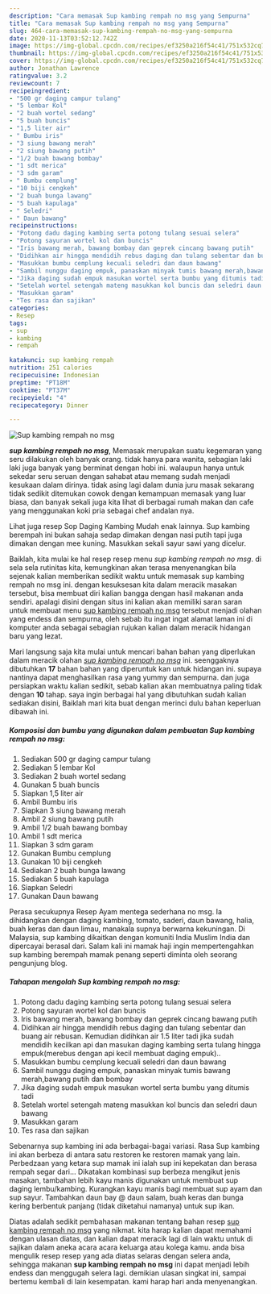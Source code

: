 ```yaml
---
description: "Cara memasak Sup kambing rempah no msg yang Sempurna"
title: "Cara memasak Sup kambing rempah no msg yang Sempurna"
slug: 464-cara-memasak-sup-kambing-rempah-no-msg-yang-sempurna
date: 2020-11-13T03:52:12.742Z
image: https://img-global.cpcdn.com/recipes/ef3250a216f54c41/751x532cq70/sup-kambing-rempah-no-msg-foto-resep-utama.jpg
thumbnail: https://img-global.cpcdn.com/recipes/ef3250a216f54c41/751x532cq70/sup-kambing-rempah-no-msg-foto-resep-utama.jpg
cover: https://img-global.cpcdn.com/recipes/ef3250a216f54c41/751x532cq70/sup-kambing-rempah-no-msg-foto-resep-utama.jpg
author: Jonathan Lawrence
ratingvalue: 3.2
reviewcount: 7
recipeingredient:
- "500 gr daging campur tulang"
- "5 lembar Kol"
- "2 buah wortel sedang"
- "5 buah buncis"
- "1,5 liter air"
- " Bumbu iris"
- "3 siung bawang merah"
- "2 siung bawang putih"
- "1/2 buah bawang bombay"
- "1 sdt merica"
- "3 sdm garam"
- " Bumbu cemplung"
- "10 biji cengkeh"
- "2 buah bunga lawang"
- "5 buah kapulaga"
- " Seledri"
- " Daun bawang"
recipeinstructions:
- "Potong dadu daging kambing serta potong tulang sesuai selera"
- "Potong sayuran wortel kol dan buncis"
- "Iris bawang merah, bawang bombay dan geprek cincang bawang putih"
- "Didihkan air hingga mendidih rebus daging dan tulang sebentar dan buang air rebusan. Kemudian didihkan air 1.5 liter tadi jika sudah mendidih kecilkan api dan masukan daging kambing serta tulang hingga empuk(merebus dengan api kecil membuat daging empuk).."
- "Masukkan bumbu cemplung kecuali seledri dan daun bawang"
- "Sambil nunggu daging empuk, panaskan minyak tumis bawang merah,bawang putih dan bombay"
- "Jika daging sudah empuk masukan wortel serta bumbu yang ditumis tadi"
- "Setelah wortel setengah mateng masukkan kol buncis dan seledri daun bawang"
- "Masukkan garam"
- "Tes rasa dan sajikan"
categories:
- Resep
tags:
- sup
- kambing
- rempah

katakunci: sup kambing rempah 
nutrition: 251 calories
recipecuisine: Indonesian
preptime: "PT18M"
cooktime: "PT37M"
recipeyield: "4"
recipecategory: Dinner

---
```



![Sup kambing rempah no msg](https://img-global.cpcdn.com/recipes/ef3250a216f54c41/751x532cq70/sup-kambing-rempah-no-msg-foto-resep-utama.jpg)

<b><i>sup kambing rempah no msg</i></b>, Memasak merupakan suatu kegemaran yang seru dilakukan oleh banyak orang. tidak hanya para wanita, sebagian laki laki juga banyak yang berminat dengan hobi ini. walaupun hanya untuk sekedar seru seruan dengan sahabat atau memang sudah menjadi kesukaan dalam dirinya. tidak asing lagi dalam dunia juru masak sekarang tidak sedikit ditemukan cowok dengan kemampuan memasak yang luar biasa, dan banyak sekali juga kita lihat di berbagai rumah makan dan cafe yang menggunakan koki pria sebagai chef andalan nya.

Lihat juga resep Sop Daging Kambing Mudah enak lainnya. Sup kambing berempah ini bukan sahaja sedap dimakan dengan nasi putih tapi juga dimakan dengan mee kuning. Masukkan sekali sayur sawi yang dicelur.

Baiklah, kita mulai ke hal resep resep menu <i>sup kambing rempah no msg</i>. di sela sela rutinitas kita, kemungkinan akan terasa menyenangkan bila sejenak kalian memberikan sedikit waktu untuk memasak sup kambing rempah no msg ini. dengan kesuksesan kita dalam meracik masakan tersebut, bisa membuat diri kalian bangga dengan hasil makanan anda sendiri. apalagi disini dengan situs ini kalian akan memiliki saran saran untuk membuat menu <u>sup kambing rempah no msg</u> tersebut menjadi olahan yang endess dan sempurna, oleh sebab itu ingat ingat alamat laman ini di komputer anda sebagai sebagian rujukan kalian dalam meracik hidangan baru yang lezat.


Mari langsung saja kita mulai untuk mencari bahan bahan yang diperlukan dalam meracik olahan <u><i>sup kambing rempah no msg</i></u> ini. seenggaknya dibutuhkan <b>17</b> bahan bahan yang diperuntuk kan untuk hidangan ini. supaya nantinya dapat menghasilkan rasa yang yummy dan sempurna. dan juga persiapkan waktu kalian sedikit, sebab kalian akan membuatnya paling tidak dengan <b>10</b> tahap. saya ingin berbagai hal yang dibutuhkan sudah kalian sediakan disini, Baiklah mari kita buat dengan merinci dulu bahan keperluan dibawah ini.

<!--inarticleads1-->

##### Komposisi dan bumbu yang digunakan dalam pembuatan Sup kambing rempah no msg:

1. Sediakan 500 gr daging campur tulang
1. Sediakan 5 lembar Kol
1. Sediakan 2 buah wortel sedang
1. Gunakan 5 buah buncis
1. Siapkan 1,5 liter air
1. Ambil  Bumbu iris
1. Siapkan 3 siung bawang merah
1. Ambil 2 siung bawang putih
1. Ambil 1/2 buah bawang bombay
1. Ambil 1 sdt merica
1. Siapkan 3 sdm garam
1. Gunakan  Bumbu cemplung
1. Gunakan 10 biji cengkeh
1. Sediakan 2 buah bunga lawang
1. Sediakan 5 buah kapulaga
1. Siapkan  Seledri
1. Gunakan  Daun bawang


Perasa secukupnya Resep Ayam mentega sederhana no msg. Ia dihidangkan dengan daging kambing, tomato, saderi, daun bawang, halia, buah keras dan daun limau, manakala supnya berwarna kekuningan. Di Malaysia, sup kambing dikaitkan dengan komuniti India Muslim India dan dipercayai berasal dari. Salam kali ini mamak haji ingin mempertengahkan sup kambing berempah mamak penang seperti diminta oleh seorang pengunjung blog. 

<!--inarticleads2-->

##### Tahapan mengolah Sup kambing rempah no msg:

1. Potong dadu daging kambing serta potong tulang sesuai selera
1. Potong sayuran wortel kol dan buncis
1. Iris bawang merah, bawang bombay dan geprek cincang bawang putih
1. Didihkan air hingga mendidih rebus daging dan tulang sebentar dan buang air rebusan. Kemudian didihkan air 1.5 liter tadi jika sudah mendidih kecilkan api dan masukan daging kambing serta tulang hingga empuk(merebus dengan api kecil membuat daging empuk)..
1. Masukkan bumbu cemplung kecuali seledri dan daun bawang
1. Sambil nunggu daging empuk, panaskan minyak tumis bawang merah,bawang putih dan bombay
1. Jika daging sudah empuk masukan wortel serta bumbu yang ditumis tadi
1. Setelah wortel setengah mateng masukkan kol buncis dan seledri daun bawang
1. Masukkan garam
1. Tes rasa dan sajikan


Sebenarnya sup kambing ini ada berbagai-bagai variasi. Rasa Sup kambing ini akan berbeza di antara satu restoren ke restoren mamak yang lain. Perbedzaan yang ketara sup mamak ini ialah sup ini kepekatan dan berasa rempah segar dari… Dikatakan kombinasi sup berbeza mengikut jenis masakan, tambahan lebih kayu manis digunakan untuk membuat sup daging lembu/kambing. Kurangkan kayu manis bagi membuat sup ayam dan sup sayur. Tambahkan daun bay @ daun salam, buah keras dan bunga kering berbentuk panjang (tidak diketahui namanya) untuk sup ikan. 

Diatas adalah sedikit pembahasan makanan tentang bahan resep <u>sup kambing rempah no msg</u> yang nikmat. kita harap kalian dapat memahami dengan ulasan diatas, dan kalian dapat meracik lagi di lain waktu untuk di sajikan dalam aneka acara acara keluarga atau kolega kamu. anda bisa mengulik resep resep yang ada diatas selaras dengan selera anda, sehingga makanan <b>sup kambing rempah no msg</b> ini dapat menjadi lebih endess dan menggugah selera lagi. demikian ulasan singkat ini, sampai bertemu kembali di lain kesempatan. kami harap hari anda menyenangkan.

